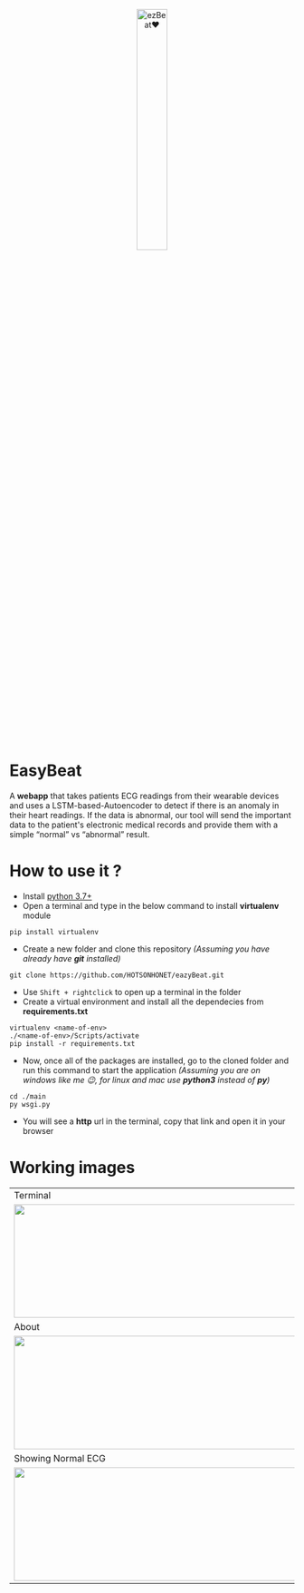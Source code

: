 
<p align="center" width="100%">
    <img width="33%" src="https://user-images.githubusercontent.com/56304060/111104618-14b5e700-8577-11eb-8d28-a3348d1a4dcf.jpg" alt="ezBeat❤"> 
</p>



# EasyBeat 

A **webapp** that takes patients ECG readings from their wearable devices and uses a LSTM-based-Autoencoder to detect if there is an anomaly in their heart readings. If the data is abnormal, our tool will send the important data to the patient's electronic medical records and provide them with a simple “normal” vs “abnormal” result.


# How to use it ?

* Install [python 3.7+](https://www.python.org/downloads/release/python-378/)
* Open a terminal and type in the below command to install **virtualenv** module
~~~
pip install virtualenv
~~~

* Create a new folder and clone this repository *(Assuming you have already have **git** installed)*
~~~
git clone https://github.com/HOTSONHONET/eazyBeat.git
~~~

* Use `Shift + rightclick` to open up a terminal in the folder
* Create a virtual environment and install all the dependecies from **requirements.txt**
~~~
virtualenv <name-of-env>
./<name-of-env>/Scripts/activate
pip install -r requirements.txt
~~~
* Now, once all of the packages are installed, go to the cloned folder and run this command to start the application *(Assuming you are on windows like me 😉, for linux and mac use **python3** instead of **py**)*
~~~
cd ./main
py wsgi.py
~~~

* You will see a **http** url in the terminal, copy that link and open it in your browser

# Working images

<table>
  <tr>
    <td>Terminal</td>
     <td>Homepage</td>
  </tr>
  <tr>
    <td><img src="https://user-images.githubusercontent.com/56304060/111106029-4c725e00-857a-11eb-8ca3-35259b4e84c0.png" width=500 height=200></td>
    <td><img src="https://user-images.githubusercontent.com/56304060/111106086-64e27880-857a-11eb-8158-1937308fdc40.png" width=500 height=200></td>
  </tr>
  <tr>
    <td>About</td>
     <td>Uploading the form</td>
  </tr>
  <tr>
    <td><img src="https://user-images.githubusercontent.com/56304060/111106089-67dd6900-857a-11eb-9cc9-c2058a474d6a.png" width=500 height=200></td>
    <td><img src="https://user-images.githubusercontent.com/56304060/111106107-7166d100-857a-11eb-839f-72583c91f9ad.png" width=500 height=200></td>
    
  </tr>
 <tr>
    <td>Showing Normal ECG</td>
     <td>Model prediction</td>
  </tr>
  <tr>    
    <td><img src="https://user-images.githubusercontent.com/56304060/111106116-73c92b00-857a-11eb-847b-b9f273f5a10f.png" width=500 height=200></td>
    <td><img src="https://user-images.githubusercontent.com/56304060/111106120-7592ee80-857a-11eb-8fd9-ed2ff9a43fee.png" width=500 height=200></td>
  </tr>
 </table>



